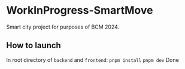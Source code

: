 # WorkInProgress-SmartMove
Smart city project for purposes of BCM 2024.


## How to launch

In root directory of `backend` and `frontend`: 
`pnpm install`
`pnpm dev`
Done
